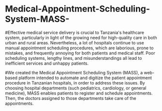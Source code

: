 # Medical-Appointment-Scheduling-System-MASS-

#Effective medical service delivery is crucial to Tanzania's healthcare system, particularly in light of the growing need for high-quality care in both urban and rural areas. Nevertheless, a lot of hospitals continue to use manual appointment scheduling procedures, which are laborious, prone to mistakes, and frequently annoying for both patients and medical staff. Poor scheduling systems, lengthy lines, and misunderstandings all lead to inefficient services and unhappy patients.

#We created the Medical Appointment Scheduling System (MASS), a web-based platform intended to automate and digitize the patient appointment procedure in Tanzanian hospitals, in order to address these issues. By choosing hospital departments (such pediatrics, cardiology, or general medicine), MASS enables patients to register and schedule appointments. Then, the doctors assigned to those departments take care of the appointments.
